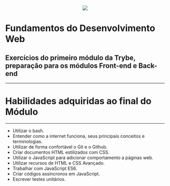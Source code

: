 <h1 align="center">
<img src="https://ik.imagekit.io/a20k9rcdxvq/logo_cortada_Yqqvhdtrw.webp">
</h1>


# Fundamentos do Desenvolvimento Web 

## Exercícios do primeiro módulo da Trybe, preparação para os módulos Front-end e Back-end

___
# Habilidades adquiridas ao final do Módulo

___
- Utilizar o bash.
- Entender como a internet funciona, seus principais  conceitos e terminologias.
- Utilizar de forma confortável o Git e o Github.
- Criar documentos HTML estilizados com CSS.
- Utilizar o JavaScript para adicionar comportamento a páginas web.
- Utilizar recursos de HTML e CSS Avançado.
- Trabalhar com JavaScript ES6.
- Criar códigos assíncronos em JavaScript.
- Escrever testes unitários.




